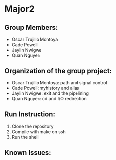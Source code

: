 # Major2

## Group Members:
- Oscar Trujillo Montoya
- Cade Powell
- Jaylin Nwigwe
- Quan Nguyen

## Organization of the group project:
- Oscar Trujillo Montoya: path and signal control
- Cade Powell: myhistory and alias
- Jaylin Nwigwe: exit and the pipelining
- Quan Nguyen: cd and I/O redirection

## Run Instruction:
1. Clone the repository
2. Compile with make on ssh
4. Run the shell

## Known Issues:
